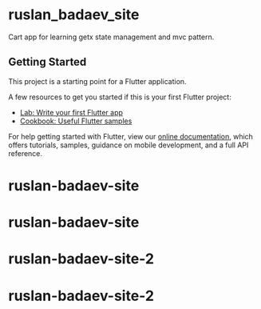 # ruslan_badaev_site

Cart app for learning getx state management and mvc pattern.

## Getting Started

This project is a starting point for a Flutter application.

A few resources to get you started if this is your first Flutter project:

- [Lab: Write your first Flutter app](https://flutter.dev/docs/get-started/codelab)
- [Cookbook: Useful Flutter samples](https://flutter.dev/docs/cookbook)

For help getting started with Flutter, view our
[online documentation](https://flutter.dev/docs), which offers tutorials,
samples, guidance on mobile development, and a full API reference.
# ruslan-badaev-site
# ruslan-badaev-site
# ruslan-badaev-site-2
# ruslan-badaev-site-2
